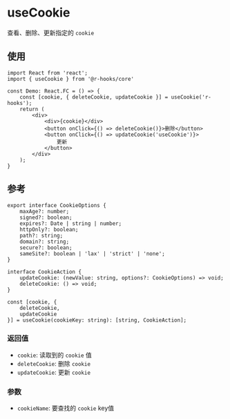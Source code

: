 # useCookie

查看、删除、更新指定的 `cookie`

## 使用

```tsx
import React from 'react';
import { useCookie } from '@r-hooks/core'

const Demo: React.FC = () => {
    const [cookie, { deleteCookie, updateCookie }] = useCookie('r-hooks');
    return (
        <div>
            <div>{cookie}</div>
            <button onClick={() => deleteCookie()}>删除</button>
            <button onClick={() => updateCookie('useCookie')}>
                更新
            </button>
        </div>
    );
}
```

## 参考

```tsx
export interface CookieOptions {
    maxAge?: number;
    signed?: boolean;
    expires?: Date | string | number;
    httpOnly?: boolean;
    path?: string;
    domain?: string;
    secure?: boolean;
    sameSite?: boolean | 'lax' | 'strict' | 'none';
}

interface CookieAction {
    updateCookie: (newValue: string, options?: CookieOptions) => void;
    deleteCookie: () => void;
}

const [cookie, {
    deleteCookie,
    updateCookie
}] = useCookie(cookieKey: string): [string, CookieAction];
```

### 返回值
- `cookie`: 读取到的 `cookie` 值
- `deleteCookie`: 删除 `cookie`
- `updateCookie`: 更新 `cookie`

### 参数
- `cookieName`: 要查找的 `cookie` key值